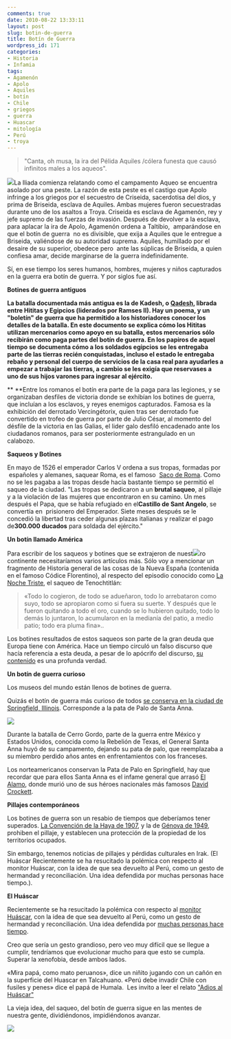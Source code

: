 ```yaml
---
comments: true
date: 2010-08-22 13:33:11
layout: post
slug: botin-de-guerra
title: Botín de Guerra
wordpress_id: 171
categories:
- Historia
- Infamia
tags:
- Agamenón
- Apolo
- Aquiles
- botín
- Chile
- griegos
- guerra
- Huascar
- mitología
- Perú
- troya
---
```





> "Canta, oh musa, la ira del Pélida Aquiles /cólera funesta que causó infinitos males a los aqueos".


[![](http://www.akarru.org/blog/wp-content/uploads/2010/08/pelea_aquiles_agamenon-300x248.jpg)](http://www.akarru.org/blog/wp-content/uploads/2010/08/pelea_aquiles_agamenon.jpg)La Iliada comienza relatando como el campamento Aqueo se encuentra asolado por una peste. La razón de esta peste es el castigo que Apolo infringe a los griegos por el secuestro de Criseida, sacerdotisa del dios, y prima de Briseida, esclava de Aquiles. Ambas mujeres fueron secuestradas durante uno de los asaltos a Troya. Criseida es esclava de Agamenón, rey y jefe supremo de las fuerzas de invasión. Después de devolver a la esclava, para aplacar la ira de Apolo, Agamenón ordena a Taltibio,  amparándose en que el botín de guerra  no es divisible, que exija a Aquiles que le entregue a Briseida, valiéndose de su autoridad suprema. Aquiles, humillado por el desaire de su superior, obedece pero  ante las súplicas de Briseida, a quien confiesa amar, decide marginarse de la guerra indefinidamente.

Sí, en ese tiempo los seres humanos, hombres, mujeres y niños capturados en la guerra era botín de guerra. Y por siglos fue así.

**Botines de guerra antiguos**

**La batalla documentada más antigua es la de Kadesh, o [Qadesh](http://es.wikipedia.org/wiki/Batalla_de_Qadesh), librada entre Hititas y Egipcios (liderados por Ramses II). Hay un poema, y un "boletín" de guerra que ha permitido a los historiadores conocer los detalles de la batalla. En este documento se explica cómo los Hititas utilizan mercenarios como apoyo en su batalla, estos mercenarios sólo recibirán como paga partes del botín de guerra. En los papiros de aquel tiempo se documenta cómo a los soldados egipcios se les entregaba parte de las tierras recién conquistadas, incluso el estado le entregaba rebaño y personal del cuerpo de servicios de la casa real para ayudarles a empezar a trabajar las tierras, a cambio se les exigía que reservases a uno de sus hijos varones para ingresar al ejército.**

** **Entre los romanos el botín era parte de la paga para las legiones, y se organizaban desfiles de victoria donde se exhibían los botines de guerra, que incluían a los esclavos, y reyes enemigos capturados. Famosa es la exhibición del derrotado Vercingétorix, quien tras ser derrotado fue convertido en trofeo de guerra por parte de Julio César, al momento del désfile de la victoria en las Galias, el lider galo desfiló encadenado ante los ciudadanos romanos, para ser posteriormente estrangulado en un calabozo.

**Saqueos y Botines**

En mayo de 1526 el emperador Carlos V ordena a sus tropas, formadas por  españoles y alemanes, saquear Roma, es el famoso  [Saco de Roma](http://es.wikipedia.org/wiki/Saco_de_Roma). Como no se les pagaba a las tropas desde hacía bastante tiempo se permitió el saqueo de la ciudad. "Las tropas se dedicaron a un **brutal saqueo**, al pillaje y a la violación de las mujeres que encontraron en su camino. Un mes después el Papa, que se había refugiado en el**Castillo de Sant Angelo**, se convertía en  prisionero del Emperador. Siete meses después se le concedió la libertad tras ceder algunas plazas italianas y realizar el pago de**300.000 ducados** para soldada del ejército."

**Un botín llamado América**

Para escribir de los saqueos y botines que se extrajeron de nuest[![](http://www.akarru.org/blog/wp-content/uploads/2010/08/Matanza_templo2-300x191.jpg)](http://www.akarru.org/blog/wp-content/uploads/2010/08/Matanza_templo2.jpg)ro continente necesitaríamos varios artículos más. Sólo voy a mencionar un fragmento de Historia general de las cosas de la Nueva España (contenida en el famoso Códice Florentino), al respecto del episodio conocido como [La Noche Triste](http://es.wikipedia.org/wiki/Noche_Triste), el saqueo de Tenochtitlán:


> «Todo lo cogieron, de todo se adueñaron, todo lo arrebataron como suyo, todo se apropiaron como si fuera su suerte. Y después que le fueron quitando a todo el oro, cuando se lo hubieron quitado, todo lo demás lo juntaron, lo acumularon en la medianía del patio, a medio patio; todo era pluma fina»..


Los botines resultados de estos saqueos son parte de la gran deuda que Europa tiene con América. Hace un tiempo circuló un falso discurso que hacía referencia a esta deuda, a pesar de lo apócrifo del discurso, [su contenido](http://www.elobservatodo.cl/admin/render/noticia/8150) es una profunda verdad.

**Un botín de guerra curioso**

Los museos del mundo están llenos de botines de guerra.

Quizás el botín de guerra más curioso de todos [se conserva en la ciudad de Springfield, Illinois](http://www.roadsideamerica.com/story/18808). Corresponde a la pata de Palo de Santa Anna.

[![](http://www.akarru.org/blog/wp-content/uploads/2010/08/ILSPRsantaana_8860-300x240.jpg)](http://www.akarru.org/blog/wp-content/uploads/2010/08/ILSPRsantaana_8860.jpg)

Durante la batalla de Cerro Gordo, parte de la guerra entre México y Estados Unidos, conocida como la Rebelión de Texas, el General Santa Anna huyó de su campamento, dejando su pata de palo, que reemplazaba a su miembro perdido años antes en enfrentamientos con los franceses.

Los norteamericanos conservan la Pata de Palo en Springfield, hay que recordar que para ellos Santa Anna es el infame general que arrasó [El Alamo](http://es.wikipedia.org/wiki/Batalla_de_El_%C3%81lamo), donde murió uno de sus héroes nacionales más famosos [David Crockett](http://es.wikipedia.org/wiki/David_Crockett).

**Pillajes contemporáneos**

Los botines de guerra son un resabio de tiempos que deberíamos tener superados. [La Convención de la Haya de 1907](http://es.wikipedia.org/wiki/Conferencias_de_la_Haya_de_1899_y_1907), y la de [Génova de 1949](http://en.wikipedia.org/wiki/Fourth_Geneva_Convention), prohiben el pillaje, y establecen una protección de la propiedad de los territorios ocupados.

Sin embargo, tenemos noticias de pillajes y pérdidas culturales en Irak. (El Huáscar  Recientemente se ha resucitado la polémica con respecto al monitor Huáscar, con la idea de que sea devuelto al Perú, como un gesto de hermandad y reconciliación. Una idea defendida por muchas personas hace tiempo.).

**El Huáscar**

Recientemente se ha resucitado la polémica con respecto al [monitor Huáscar](http://es.wikipedia.org/wiki/Monitor_Hu%C3%A1scar), con la idea de que sea devuelto al Perú, como un gesto de hermandad y reconciliación. Una idea defendida por [muchas personas hace tiempo](http://devolverelhuascar.blogia.com/).

Creo que sería un gesto grandioso, pero veo muy difícil que se llegue a cumplir, tendríamos que evolucionar mucho para que esto se cumpla. Superar la xenofobia, desde ambos lados.

«Mira papá, como mato peruanos», dice un niñito jugando con un cañón en la superficie del Huascar en Talcahuano. «Perú debe invadir Chile con fusiles y penes» dice el papá de Humala.  Les invito a leer el relato ["Adios al Huáscar"](http://cronicasperiodisticas.wordpress.com/2008/09/15/adios-al-huascar/)

La vieja idea, del saqueo, del botín de guerra sigue en las mentes de nuestra gente, dividiéndonos, impidiéndonos avanzar.

[![](http://www.akarru.org/blog/wp-content/uploads/2010/08/Huascar-300x216.jpg)](http://www.akarru.org/blog/wp-content/uploads/2010/08/Huascar.jpg)
